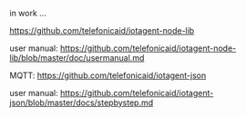 in work ...

https://github.com/telefonicaid/iotagent-node-lib

user manual: https://github.com/telefonicaid/iotagent-node-lib/blob/master/doc/usermanual.md

MQTT: https://github.com/telefonicaid/iotagent-json

user manual: https://github.com/telefonicaid/iotagent-json/blob/master/docs/stepbystep.md